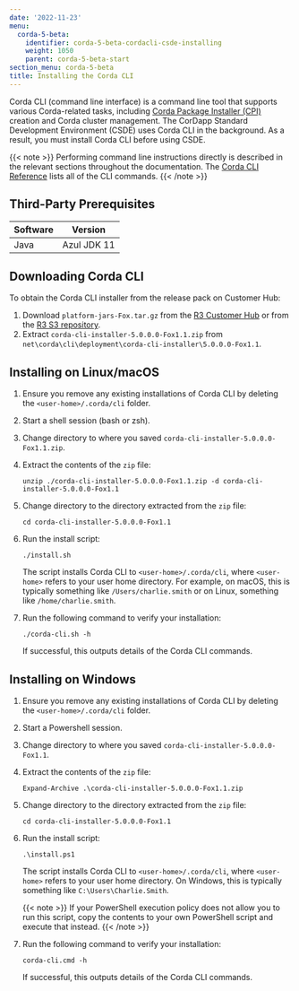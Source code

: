 ```yaml
---
date: '2022-11-23'
menu:
  corda-5-beta:
    identifier: corda-5-beta-cordacli-csde-installing
    weight: 1050
    parent: corda-5-beta-start
section_menu: corda-5-beta
title: Installing the Corda CLI
---
```


Corda CLI (command line interface) is a command line tool that supports various Corda-related tasks, including [Corda Package Installer (CPI)](../../introduction/key-concepts.html#corda-package-installer-cpi) creation and Corda cluster management.
The CorDapp Standard Development Environment (CSDE) uses Corda CLI in the background. As a result, you must install Corda CLI before using CSDE.

{{< note >}}
Performing command line instructions directly is described in the relevant sections throughout the documentation. The [Corda CLI Reference](../../corda-cli-reference/overview.md) lists all of the CLI commands.
{{< /note >}}

## Third-Party Prerequisites

Software | Version
---------|------------
Java     | Azul JDK 11

## Downloading Corda CLI

To obtain the Corda CLI installer from the release pack on Customer Hub:
1. Download `platform-jars-Fox.tar.gz` from the [R3 Customer Hub](https://r3.force.com/) or from the [R3 S3 repository](https://download.corda.net/packages/corda-cli-downloader/5.0.0.0-Fox1.1/corda-cli-downloader-5.0.0.0-Fox1.1.zip).
2. Extract `corda-cli-installer-5.0.0.0-Fox1.1.zip` from `net\corda\cli\deployment\corda-cli-installer\5.0.0.0-Fox1.1`.


## Installing on Linux/macOS

1. Ensure you remove any existing installations of Corda CLI by deleting the `<user-home>/.corda/cli` folder.
2. Start a shell session (bash or zsh).
2. Change directory to where you saved `corda-cli-installer-5.0.0.0-Fox1.1.zip`.
3. Extract the contents of the `zip` file:
   ```shell
   unzip ./corda-cli-installer-5.0.0.0-Fox1.1.zip -d corda-cli-installer-5.0.0.0-Fox1.1
   ```
4. Change directory to the directory extracted from the `zip` file:
   ```shell
   cd corda-cli-installer-5.0.0.0-Fox1.1
   ```
5. Run the install script:
   ```shell
   ./install.sh
   ```
   The script installs Corda CLI to `<user-home>/.corda/cli`, where `<user-home>` refers to your user home directory. For example, on macOS, this is typically something like `/Users/charlie.smith` or on Linux, something like `/home/charlie.smith`.

6. Run the following command to verify your installation:
   ```shell
   ./corda-cli.sh -h
   ```
   If successful, this outputs details of the Corda CLI commands.

## Installing on Windows

1. Ensure you remove any existing installations of Corda CLI by deleting the `<user-home>/.corda/cli` folder.
2. Start a Powershell session.
2. Change directory to where you saved `corda-cli-installer-5.0.0.0-Fox1.1`.
3. Extract the contents of the `zip` file:
   ```shell
   Expand-Archive .\corda-cli-installer-5.0.0.0-Fox1.1.zip
   ```
4. Change directory to the directory extracted from the `zip` file:
   ```shell
   cd corda-cli-installer-5.0.0.0-Fox1.1
   ```
5. Run the install script:
   ```shell
   .\install.ps1
   ```
   The script installs Corda CLI to `<user-home>/.corda/cli`, where `<user-home>` refers to your user home directory. On Windows, this is typically something like `C:\Users\Charlie.Smith`.

   {{< note >}}
   If your PowerShell execution policy does not allow you to run this script, copy the contents to your own PowerShell script and execute that instead.
   {{< /note >}}

6. Run the following command to verify your installation:
     ```shell
     corda-cli.cmd -h
     ```
    If successful, this outputs details of the Corda CLI commands.
